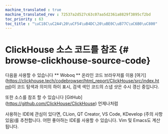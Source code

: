 ```yaml
---
machine_translated : true
machine_translated_rev : 72537a2d527c63c07aa5d2361a8829f3895cf2bd
toc_priority : 63
toc_title : "\uC18C\uC2A4\20\uCF54\uB4DC\20\uBE0C\uB77C\uC6B0\uC800"
---
```


# ClickHouse 소스 코드를 참조 {# browse-clickhouse-source-code}

다음을 사용할 수 있습니다 ** Woboq ** 온라인 코드 브라우저를 이용 [여기] (https://clickhouse.tech/codebrowser/html_report/ClickHouse/src/index.html)이 코드 탐색과 의미의 하이 표시, 검색 색인 코드의 스냅 샷은 수시 갱신 중입니다.

또한 소스를 참조 할 수 있습니다 [GitHub] (https://github.com/ClickHouse/ClickHouse) 언제나처럼

사용하는 IDE에 관심이 있다면, CLion, QT Creator, VS Code, KDevelop (주의 사항 있음)를 추천합니다. 어떤 좋아하는 IDE를 사용할 수 있습니다. Vim 및 Emacs도 계산됩니다.
